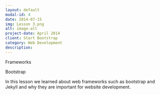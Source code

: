 ```yaml
---
layout: default
modal-id: 4
date: 2014-07-15
img: Lesson 3.png
alt: image-alt
project-date: April 2014
client: Start Bootstrap
category: Web Development
description: 
---
```


Frameworks

Bootstrap

In this lesson we learned about web frameworks such as bootstrap and Jekyll and why they are important for website development.